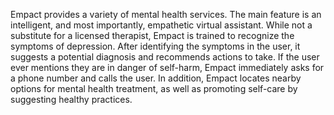 Empact provides a variety of mental health services. The main feature is an intelligent, and most importantly, empathetic virtual assistant. While not a substitute for a licensed therapist, Empact is trained to recognize the symptoms of depression. After identifying the symptoms in the user, it suggests a potential diagnosis and recommends actions to take. If the user ever mentions they are in danger of self-harm, Empact immediately asks for a phone number and calls the user. In addition, Empact locates nearby options for mental health treatment, as well as promoting self-care by suggesting healthy practices. 
